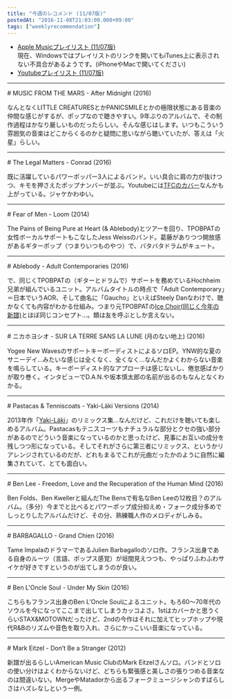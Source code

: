 ```yaml
---
title: "今週のレコメンド (11/07版)"
postedAt: "2016-11-08T21:03:00.000+09:00"
tags: ["weeklyrecommendation"]
---
```


* [Apple Musicプレイリスト (11/07版)](https://itunes.apple.com/jp/playlist/jin-zhounorekomendo-11-07ban/idpl.7a9ecbe18c074aa792a4ff63c5d54a20)  
現在、Windowsではプレイリストのリンクを開いてもiTunes上に表示されない不具合があるようです。(iPhoneやMacで開いてください)
* [Youtubeプレイリスト (11/07版)](https://www.youtube.com/playlist?list=PLegnWsUgQaydw082Y-VPbFHO%5FF4i%5Fdh6m)

---

\# MUSIC FROM THE MARS - After Midnight (2016)

なんとなくLITTLE CREATURESとかPANICSMILEとかの極限状態にある音楽の仲間な感じがするが、ポップなので聴きやすい。9年ぶりのアルバムで、その制作過程はかなり厳しいものだったらしい。そんな感じはします。いつもこういう雰囲気の音楽はどこからくるのかと疑問に思いながら聴いていたが、答えは「火星」らしい。

---

\# The Legal Matters - Conrad (2016)

既に活躍しているパワーポッパー3人によるバンド。いい具合に肩の力が抜けつつ、キモを押さえたポップナンバーが並ぶ。Youtubeには[TFCのカバー](https://www.youtube.com/watch?v=1emzJdN4UHo)なんかも上がっている。ジャケかわゆい。

---

\# Fear of Men - Loom (2014)

The Pains of Being Pure at Heart (& Ablebody)とツアーを回り、TPOBPATの女性ボーカルサポートもこなしたJess Weissのバンド。葛藤がありつつ開放感があるギターポップ（つまりいつものやつ）で、バタバタドラムがキュート。

---

\# Ablebody - Adult Contemporaries (2016)

で、同じくTPOBPATの（ギターとドラムで）サポートを務めているHochheim兄弟が組んでいるユニット。アルバムタイトルの時点で「Adult Contemporary」＝日本でいうAOR、そして曲名に「Gaucho」といえばSteely Danなわけで、聴かなくても内容がわかる仕組み。つまり元TPOBPATの[Ice Choir(同じく今年の新譜)](https://www.youtube.com/watch?v=-gny9UfOEww)とほぼ同じコンセプト…。類は友を呼ぶとしか言えない。

---

\# ニカホヨシオ - SUR LA TERRE SANS LA LUNE (月のない地上) (2016)

Yogee New WavesのサポートキーボーディストによるソロEP。YNW的な夏のサニーデイ…みたいな感じは全くなく、全くなく…なんだかよくわからない音楽を鳴らしている。キーボーディスト的なアプローチは感じないし、倦怠感ばかりが取り巻く。インタビューでD.A.N.や坂本慎太郎の名前が出るのもなんとなくわかる。

---

\# Pastacas & Tenniscoats - Yaki-Läki Versions (2014)

2013年作「[Yaki-Läki](https://itun.es/jp/S5E0P)」のリミックス集…なんだけど、これだけを聴いても楽しめるアルバム。Pastacasもテニスコーツもナチュラルな部分とクセの強い部分があるのでどういう音楽になっているのかと思ったけど、見事にお互いの成分を残しつつ形になっている。そしてそれがさらに第三者にリミックス、というかリアレンジされているのだが、どれもまるでこれが元曲だったかのように自然に編集されていて、とても面白い。

---

\# Ben Lee - Freedom, Love and the Recuperation of the Human Mind (2016)

Ben Folds、Ben Kwellerと組んだThe Bensで有名なBen Leeの12枚目？のアルバム。（多分）今までと比べるとパワーポップ成分抑えめ・フォーク成分多めでしっとりしたアルバムだけど、その分、熟練職人作のメロディがしみる。

---

\# BARBAGALLO - Grand Chien (2016)

Tame ImpalaのドラマーであるJulien Barbagalloのソロ作。フランス出身である自身のルーツ（言語、ポップス感覚）が垣間見えつつも、やっぱりふわふわサイケが好きですというのが出てしまうのが良い。

---

\# Ben L'Oncle Soul - Under My Skin (2016)

こちらもフランス出身のBen L'Oncle Soulによるユニット。もろ60～70年代のソウルを今になってここまで出してしまうカッコよさ。1stはカバーかと思うくらいSTAX&MOTOWNだったけど、2ndの今作はそれに加えてヒップホップや現代R&Bのリズムや音色を取り入れ、さらにかっこいい音楽になっている。

---

\# Mark Eitzel - Don’t Be a Stranger (2012)

新譜が出るらしいAmerican Music ClubのMark Eitzelさんソロ。バンドとソロの使い分けはよくわからないけど、どちらも緊張感と美しさの張りつめる音楽なのは間違いない。MergeやMatadorから出るフォークミュージシャンのすばらしさはハズレなしという一例。  